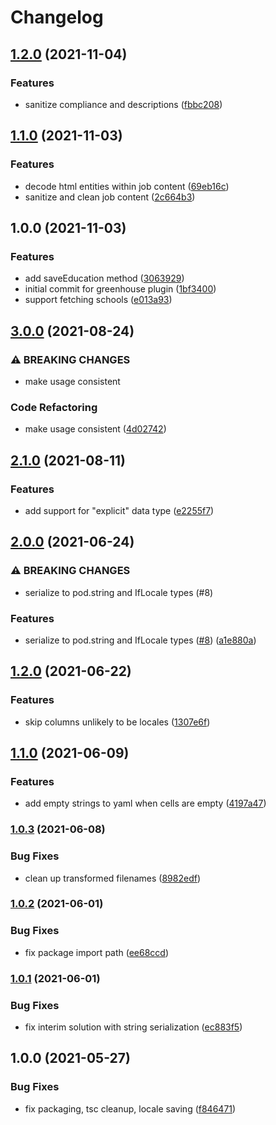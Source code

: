 # Changelog

## [1.2.0](https://www.github.com/blinkk/amagaki-plugin-greenhouse/compare/v1.1.0...v1.2.0) (2021-11-04)


### Features

* sanitize compliance and descriptions ([fbbc208](https://www.github.com/blinkk/amagaki-plugin-greenhouse/commit/fbbc2087124be1e92e08c60e95bd2016f3ed1db2))

## [1.1.0](https://www.github.com/blinkk/amagaki-plugin-greenhouse/compare/v1.0.0...v1.1.0) (2021-11-03)


### Features

* decode html entities within job content ([69eb16c](https://www.github.com/blinkk/amagaki-plugin-greenhouse/commit/69eb16cefe4ab1cac1707100467d89cd391eb4b5))
* sanitize and clean job content ([2c664b3](https://www.github.com/blinkk/amagaki-plugin-greenhouse/commit/2c664b354dcbd1181c76cd6d3bea6ea5937358d6))

## 1.0.0 (2021-11-03)


### Features

* add saveEducation method ([3063929](https://www.github.com/blinkk/amagaki-plugin-greenhouse/commit/3063929e4a0c40dbbeea588cf0d6bc08e32d238d))
* initial commit for greenhouse plugin ([1bf3400](https://www.github.com/blinkk/amagaki-plugin-greenhouse/commit/1bf34003b2304c46e01b8f3fb5ee50dc6cf495c2))
* support fetching schools ([e013a93](https://www.github.com/blinkk/amagaki-plugin-greenhouse/commit/e013a9336f6b94710dfb9fae4cfa7d2275598fbe))

## [3.0.0](https://www.github.com/blinkk/amagaki-plugin-google-sheets/compare/v2.1.0...v3.0.0) (2021-08-24)


### ⚠ BREAKING CHANGES

* make usage consistent

### Code Refactoring

* make usage consistent ([4d02742](https://www.github.com/blinkk/amagaki-plugin-google-sheets/commit/4d02742fd146889f50c2aa47dc5d321cb169bdb5))

## [2.1.0](https://www.github.com/blinkk/amagaki-plugin-google-sheets/compare/v2.0.0...v2.1.0) (2021-08-11)


### Features

* add support for "explicit" data type ([e2255f7](https://www.github.com/blinkk/amagaki-plugin-google-sheets/commit/e2255f7294cbcfcbba78654c5cd9dfb15ac290b3))

## [2.0.0](https://www.github.com/blinkk/amagaki-plugin-google-sheets/compare/v1.2.0...v2.0.0) (2021-06-24)


### ⚠ BREAKING CHANGES

* serialize to pod.string and IfLocale types (#8)

### Features

* serialize to pod.string and IfLocale types ([#8](https://www.github.com/blinkk/amagaki-plugin-google-sheets/issues/8)) ([a1e880a](https://www.github.com/blinkk/amagaki-plugin-google-sheets/commit/a1e880a45b3c49ef719e9c2ea23ec93842760963))

## [1.2.0](https://www.github.com/blinkk/amagaki-plugin-google-sheets/compare/v1.1.0...v1.2.0) (2021-06-22)


### Features

* skip columns unlikely to be locales ([1307e6f](https://www.github.com/blinkk/amagaki-plugin-google-sheets/commit/1307e6f373c6ed4dde41579625bac7f7bc03a5f7))

## [1.1.0](https://www.github.com/blinkk/amagaki-plugin-google-sheets/compare/v1.0.3...v1.1.0) (2021-06-09)


### Features

* add empty strings to yaml when cells are empty ([4197a47](https://www.github.com/blinkk/amagaki-plugin-google-sheets/commit/4197a47be80e30c3541b3cb567c9057ec707d4c0))

### [1.0.3](https://www.github.com/blinkk/amagaki-plugin-google-sheets/compare/v1.0.2...v1.0.3) (2021-06-08)


### Bug Fixes

* clean up transformed filenames ([8982edf](https://www.github.com/blinkk/amagaki-plugin-google-sheets/commit/8982edff8581b1d2ffa500ee3384d857e8034bdb))

### [1.0.2](https://www.github.com/blinkk/amagaki-plugin-google-sheets/compare/v1.0.1...v1.0.2) (2021-06-01)


### Bug Fixes

* fix package import path ([ee68ccd](https://www.github.com/blinkk/amagaki-plugin-google-sheets/commit/ee68ccd250a4a092cc55b47401e99f2e2c5dccb5))

### [1.0.1](https://www.github.com/blinkk/amagaki-plugin-google-sheets/compare/v1.0.0...v1.0.1) (2021-06-01)


### Bug Fixes

* fix interim solution with string serialization ([ec883f5](https://www.github.com/blinkk/amagaki-plugin-google-sheets/commit/ec883f5290d2c18e98d7667cc899e83050195f01))

## 1.0.0 (2021-05-27)


### Bug Fixes

* fix packaging, tsc cleanup, locale saving ([f846471](https://www.github.com/blinkk/amagaki-plugin-google-sheets/commit/f846471bb87f8133faa625043a09b53c4a881ca3))
